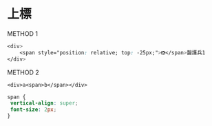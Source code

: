 # 上標

METHOD 1

```css
<div>
	<span style="position: relative; top: -25px;">❎</span>醫護兵1
</div>
```

METHOD 2

```markup
<div>a<span>b</span></div>
```

```css
span {
 vertical-align: super;
 font-size: 2px;
}
```

